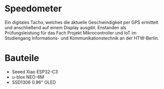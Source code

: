 # Speedometer
Ein digitales Tacho, welches die aktuelle Geschwindigkeit per GPS ermittelt und anschließend auf einem Display ausgibt. Enstanden als Prüfungsleistung für das Fach Projekt Mikrocontroller und IoT im Studiengang Informations- und Kommunikationstechnik an der HTW-Berlin.

# Bauteile
- Seeed Xiao ESP32-C3
- u-blox NEO-6M
- SSD1306 0.96" OLED
